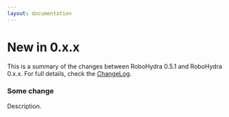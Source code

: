 ```yaml
---
layout: documentation
---
```


New in 0.x.x
============

This is a summary of the changes between RoboHydra 0.5.1 and RoboHydra
0.x.x. For full details, check the
[ChangeLog](https://raw.github.com/robohydra/robohydra/master/ChangeLog).


### Some change

Description.
